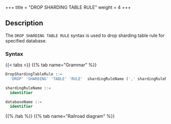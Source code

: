 +++
title = "DROP SHARDING TABLE RULE"
weight = 4
+++

## Description

The `DROP SHARDING TABLE RULE` syntax is used to drop sharding table rule for specified database.

### Syntax

{{< tabs >}}
{{% tab name="Grammar" %}}
```sql
DropShardingTableRule ::=
  'DROP' 'SHARDING' 'TABLE' 'RULE'  shardingRuleName (',' shardingRuleName)*  ('FROM' databaseName)?

shardingRuleName ::=
  identifier

databaseName ::=
  identifier
```
{{% /tab %}}
{{% tab name="Railroad diagram" %}}
<iframe frameborder="0" name="diagram" id="diagram" width="100%" height="100%"></iframe>
{{% /tab %}}
{{< /tabs >}}

### Supplement

- When `databaseName` is not specified, the default is the currently used `DATABASE`. If `DATABASE` is not used, `No database selected` will be prompted.

### Example

- Drop mutiple sharding table rules for specified database.

```sql
DROP SHARDING TABLE RULE t_order, t_order_item FROM sharding_db;
```

- Drop a sharding table rule for current database.

```sql
DROP SHARDING TABLE RULE t_order;
```

### Reserved word

`DROP`, `SHARDING`, `TABLE`, `RULE`, `FROM`

### Related links

- [Reserved word](/en/user-manual/shardingsphere-proxy/distsql/syntax/reserved-word/)
